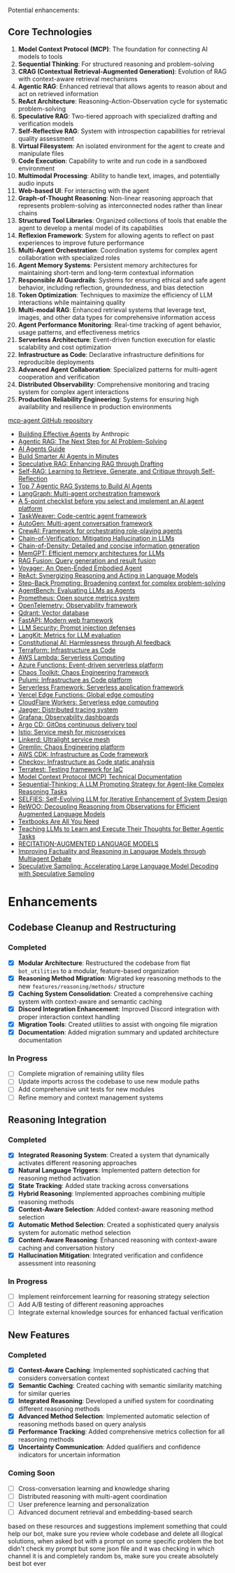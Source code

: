 Potential enhancements:

## Core Technologies

1. **Model Context Protocol (MCP)**: The foundation for connecting AI models to tools
2. **Sequential Thinking**: For structured reasoning and problem-solving
3. **CRAG (Contextual Retrieval-Augmented Generation)**: Evolution of RAG with context-aware retrieval mechanisms
4. **Agentic RAG**: Enhanced retrieval that allows agents to reason about and act on retrieved information
5. **ReAct Architecture**: Reasoning-Action-Observation cycle for systematic problem-solving
6. **Speculative RAG**: Two-tiered approach with specialized drafting and verification models
7. **Self-Reflective RAG**: System with introspection capabilities for retrieval quality assessment
8. **Virtual Filesystem**: An isolated environment for the agent to create and manipulate files
9. **Code Execution**: Capability to write and run code in a sandboxed environment
10. **Multimodal Processing**: Ability to handle text, images, and potentially audio inputs
11. **Web-based UI**: For interacting with the agent
12. **Graph-of-Thought Reasoning**: Non-linear reasoning approach that represents problem-solving as interconnected nodes rather than linear chains
13. **Structured Tool Libraries**: Organized collections of tools that enable the agent to develop a mental model of its capabilities
14. **Reflexion Framework**: System for allowing agents to reflect on past experiences to improve future performance
15. **Multi-Agent Orchestration**: Coordination systems for complex agent collaboration with specialized roles
16. **Agent Memory Systems**: Persistent memory architectures for maintaining short-term and long-term contextual information
17. **Responsible AI Guardrails**: Systems for ensuring ethical and safe agent behavior, including reflection, groundedness, and bias detection
18. **Token Optimization**: Techniques to maximize the efficiency of LLM interactions while maintaining quality
19. **Multi-modal RAG**: Enhanced retrieval systems that leverage text, images, and other data types for comprehensive information access
20. **Agent Performance Monitoring**: Real-time tracking of agent behavior, usage patterns, and effectiveness metrics
21. **Serverless Architecture**: Event-driven function execution for elastic scalability and cost optimization
22. **Infrastructure as Code**: Declarative infrastructure definitions for reproducible deployments
23. **Advanced Agent Collaboration**: Specialized patterns for multi-agent cooperation and verification
24. **Distributed Observability**: Comprehensive monitoring and tracing system for complex agent interactions
25. **Production Reliability Engineering**: Systems for ensuring high availability and resilience in production environments


 [mcp-agent GitHub repository](https://github.com/lastmile-ai/mcp-agent)
- [Building Effective Agents](https://www.anthropic.com/research/building-effective-agents) by Anthropic
- [Agentic RAG: The Next Step for AI Problem-Solving](https://www.eyelevel.ai/post/agentic-rag)
- [AI Agents Guide](https://medium.com/autonomous-ai-agents/ai-agents-a-comprehensive-guide-on-understanding-implementing-them-6ef6bf10e18d)
- [Build Smarter AI Agents in Minutes](https://medium.com/mr-plan-publication/build-smarter-ai-agents-in-minutes-for-less-than-0-e5b0734d1eea)
- [Speculative RAG: Enhancing RAG through Drafting](https://arxiv.org/abs/2402.10169)
- [Self-RAG: Learning to Retrieve, Generate, and Critique through Self-Reflection](https://arxiv.org/abs/2310.11511)
- [Top 7 Agentic RAG Systems to Build AI Agents](https://www.analyticsvidhya.com/blog/2025/01/agentic-rag-system-architectures/)
- [LangGraph: Multi-agent orchestration framework](https://github.com/langchain-ai/langgraph)
- [A 5-point checklist before you select and implement an AI agent platform](https://www.cio.com/article/3817531/a-5-point-checklist-before-you-select-and-implement-an-ai-agent-platform.html)
- [TaskWeaver: Code-centric agent framework](https://github.com/microsoft/TaskWeaver)
- [AutoGen: Multi-agent conversation framework](https://github.com/microsoft/autogen)
- [CrewAI: Framework for orchestrating role-playing agents](https://github.com/joaomdmoura/crewai)
- [Chain-of-Verification: Mitigating Hallucination in LLMs](https://arxiv.org/abs/2309.11495)
- [Chain-of-Density: Detailed and concise information generation](https://arxiv.org/abs/2309.04269)
- [MemGPT: Efficient memory architectures for LLMs](https://github.com/cpacker/MemGPT)
- [RAG Fusion: Query generation and result fusion](https://arxiv.org/abs/2402.03367)
- [Voyager: An Open-Ended Embodied Agent](https://arxiv.org/abs/2305.16291)
- [ReAct: Synergizing Reasoning and Acting in Language Models](https://arxiv.org/abs/2210.03629)
- [Step-Back Prompting: Broadening context for complex problem-solving](https://arxiv.org/abs/2310.06117)
- [AgentBench: Evaluating LLMs as Agents](https://github.com/THUDM/AgentBench)
- [Prometheus: Open source metrics system](https://prometheus.io/)
- [OpenTelemetry: Observability framework](https://opentelemetry.io/)
- [Qdrant: Vector database](https://github.com/qdrant/qdrant)
- [FastAPI: Modern web framework](https://fastapi.tiangolo.com/)
- [LLM Security: Prompt injection defenses](https://github.com/protectai/llm-guard)
- [LangKit: Metrics for LLM evaluation](https://github.com/whylabs/langkit)
- [Constitutional AI: Harmlessness through AI feedback](https://arxiv.org/abs/2212.08073)
- [Terraform: Infrastructure as Code](https://www.terraform.io/)
- [AWS Lambda: Serverless Computing](https://aws.amazon.com/lambda/)
- [Azure Functions: Event-driven serverless platform](https://azure.microsoft.com/en-us/products/functions/)
- [Chaos Toolkit: Chaos Engineering framework](https://chaostoolkit.org/)
- [Pulumi: Infrastructure as Code platform](https://www.pulumi.com/)
- [Serverless Framework: Serverless application framework](https://www.serverless.com/)
- [Vercel Edge Functions: Global edge computing](https://vercel.com/features/edge-functions)
- [CloudFlare Workers: Serverless edge computing](https://workers.cloudflare.com/)
- [Jaeger: Distributed tracing system](https://www.jaegertracing.io/)
- [Grafana: Observability dashboards](https://grafana.com/)
- [Argo CD: GitOps continuous delivery tool](https://argoproj.github.io/cd/)
- [Istio: Service mesh for microservices](https://istio.io/)
- [Linkerd: Ultralight service mesh](https://linkerd.io/)
- [Gremlin: Chaos Engineering platform](https://www.gremlin.com/)
- [AWS CDK: Infrastructure as Code framework](https://aws.amazon.com/cdk/)
- [Checkov: Infrastructure as Code static analysis](https://www.checkov.io/)
- [Terratest: Testing framework for IaC](https://terratest.gruntwork.io/)
- [Model Context Protocol (MCP) Technical Documentation](https://example.com/mcp)
- [Sequential-Thinking: A LLM Prompting Strategy for Agent-like Complex Reasoning Tasks](https://arxiv.org/abs/2402.03610)
- [SELFIES: Self-Evolving LLM for Iterative Enhancement of System Design](https://arxiv.org/abs/2401.02009)
- [ReWOO: Decoupling Reasoning from Observations for Efficient Augmented Language Models](https://arxiv.org/abs/2305.18323)
- [Textbooks Are All You Need](https://huggingface.co/papers/2306.11644)
- [Teaching LLMs to Learn and Execute Their Thoughts for Better Agentic Tasks](https://arxiv.org/abs/2402.04117)
- [RECITATION-AUGMENTED LANGUAGE MODELS](https://arxiv.org/abs/2210.01296)
- [Improving Factuality and Reasoning in Language Models through Multiagent Debate](https://arxiv.org/abs/2305.14325)
- [Speculative Sampling: Accelerating Large Language Model Decoding with Speculative Sampling](https://arxiv.org/abs/2302.01318)

# Enhancements

## Codebase Cleanup and Restructuring

### Completed
- [x] **Modular Architecture**: Restructured the codebase from flat `bot_utilities` to a modular, feature-based organization
- [x] **Reasoning Method Migration**: Migrated key reasoning methods to the new `features/reasoning/methods/` structure
- [x] **Caching System Consolidation**: Created a comprehensive caching system with context-aware and semantic caching
- [x] **Discord Integration Enhancement**: Improved Discord integration with proper interaction context handling
- [x] **Migration Tools**: Created utilities to assist with ongoing file migration
- [x] **Documentation**: Added migration summary and updated architecture documentation

### In Progress
- [ ] Complete migration of remaining utility files
- [ ] Update imports across the codebase to use new module paths
- [ ] Add comprehensive unit tests for new modules
- [ ] Refine memory and context management systems

## Reasoning Integration

### Completed
- [x] **Integrated Reasoning System**: Created a system that dynamically activates different reasoning approaches
- [x] **Natural Language Triggers**: Implemented pattern detection for reasoning method activation 
- [x] **State Tracking**: Added state tracking across conversations
- [x] **Hybrid Reasoning**: Implemented approaches combining multiple reasoning methods
- [x] **Context-Aware Selection**: Added context-aware reasoning method selection
- [x] **Automatic Method Selection**: Created a sophisticated query analysis system for automatic method selection
- [x] **Content-Aware Reasoning**: Enhanced reasoning with context-aware caching and conversation history
- [x] **Hallucination Mitigation**: Integrated verification and confidence assessment into reasoning

### In Progress
- [ ] Implement reinforcement learning for reasoning strategy selection
- [ ] Add A/B testing of different reasoning approaches
- [ ] Integrate external knowledge sources for enhanced factual verification

## New Features

### Completed
- [x] **Context-Aware Caching**: Implemented sophisticated caching that considers conversation context
- [x] **Semantic Caching**: Created caching with semantic similarity matching for similar queries
- [x] **Integrated Reasoning**: Developed a unified system for coordinating different reasoning methods
- [x] **Advanced Method Selection**: Implemented automatic selection of reasoning methods based on query analysis
- [x] **Performance Tracking**: Added comprehensive metrics collection for all reasoning methods
- [x] **Uncertainty Communication**: Added qualifiers and confidence indicators for uncertain information

### Coming Soon
- [ ] Cross-conversation learning and knowledge sharing
- [ ] Distributed reasoning with multi-agent coordination
- [ ] User preference learning and personalization
- [ ] Advanced document retrieval and embedding-based search

based on these resources and suggestions implement something that could help our bot, make sure you review whole codebase and delete all illogical solutions, when asked bot with a prompt on some specific problem the bot didn't check my prompt but some json file and it was checking in which channel it is and completely random bs, make sure you create absolutely best bot ever